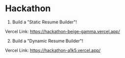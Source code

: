 # Hackathon

1) Build a "Static Resume Builder"!

Vercel Link: https://hackathon-beige-gamma.vercel.app/

2) Build a "Dynamic Resume Builder"!

Vercel Link: https://hackathon-a1k5.vercel.app/
